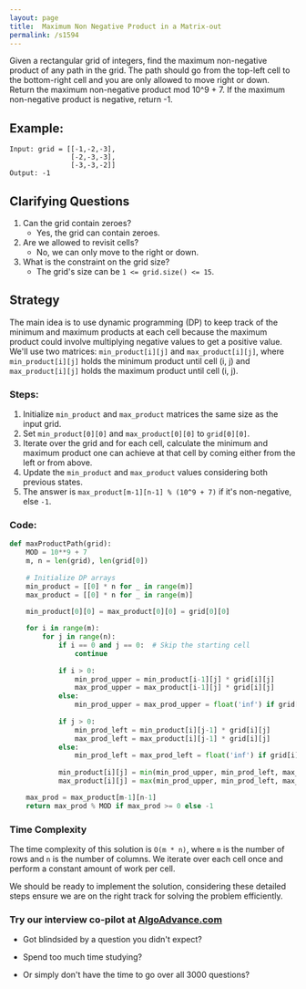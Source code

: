 ```yaml
---
layout: page
title:  Maximum Non Negative Product in a Matrix-out
permalink: /s1594
---
```

Given a rectangular grid of integers, find the maximum non-negative product of any path in the grid. The path should go from the top-left cell to the bottom-right cell and you are only allowed to move right or down. Return the maximum non-negative product mod 10^9 + 7. If the maximum non-negative product is negative, return -1.

## Example:
```
Input: grid = [[-1,-2,-3],
               [-2,-3,-3],
               [-3,-3,-2]]
Output: -1
```

## Clarifying Questions
1. Can the grid contain zeroes?
   - Yes, the grid can contain zeroes.
2. Are we allowed to revisit cells?
   - No, we can only move to the right or down.
3. What is the constraint on the grid size?
   - The grid's size can be `1 <= grid.size() <= 15`.

## Strategy

The main idea is to use dynamic programming (DP) to keep track of the minimum and maximum products at each cell because the maximum product could involve multiplying negative values to get a positive value. We'll use two matrices: `min_product[i][j]` and `max_product[i][j]`, where `min_product[i][j]` holds the minimum product until cell (i, j) and `max_product[i][j]` holds the maximum product until cell (i, j).

### Steps:
1. Initialize `min_product` and `max_product` matrices the same size as the input grid.
2. Set `min_product[0][0]` and `max_product[0][0]` to `grid[0][0]`.
3. Iterate over the grid and for each cell, calculate the minimum and maximum product one can achieve at that cell by coming either from the left or from above.
4. Update the `min_product` and `max_product` values considering both previous states.
5. The answer is `max_product[m-1][n-1] % (10^9 + 7)` if it's non-negative, else `-1`.

### Code:
```python
def maxProductPath(grid):
    MOD = 10**9 + 7
    m, n = len(grid), len(grid[0])
    
    # Initialize DP arrays
    min_product = [[0] * n for _ in range(m)]
    max_product = [[0] * n for _ in range(m)]
    
    min_product[0][0] = max_product[0][0] = grid[0][0]

    for i in range(m):
        for j in range(n):
            if i == 0 and j == 0:  # Skip the starting cell
                continue
            
            if i > 0:
                min_prod_upper = min_product[i-1][j] * grid[i][j]
                max_prod_upper = max_product[i-1][j] * grid[i][j]
            else:
                min_prod_upper = max_prod_upper = float('inf') if grid[i][j] < 0 else float('-inf')
            
            if j > 0:
                min_prod_left = min_product[i][j-1] * grid[i][j]
                max_prod_left = max_product[i][j-1] * grid[i][j]
            else:
                min_prod_left = max_prod_left = float('inf') if grid[i][j] < 0 else float('-inf')
            
            min_product[i][j] = min(min_prod_upper, min_prod_left, max_prod_upper, max_prod_left)
            max_product[i][j] = max(min_prod_upper, min_prod_left, max_prod_upper, max_prod_left)

    max_prod = max_product[m-1][n-1]
    return max_prod % MOD if max_prod >= 0 else -1
```

### Time Complexity
The time complexity of this solution is `O(m * n)`, where `m` is the number of rows and `n` is the number of columns. We iterate over each cell once and perform a constant amount of work per cell.

We should be ready to implement the solution, considering these detailed steps ensure we are on the right track for solving the problem efficiently.


### Try our interview co-pilot at [AlgoAdvance.com](https://algoAdvance.com)

- Got blindsided by a question you didn't expect?

- Spend too much time studying?

- Or simply don't have the time to go over all 3000 questions?

